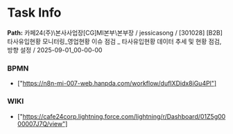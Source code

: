 # Task Info

**Path:** 카페24(주)\본사사업장\[CG]MI본부\본부장 / jessicasong / [301028] [B2B] 타사유입현황 모니터링_영업현황 이슈 점검 _ 타사유입현황 데이터 추세 및 현황 점검, 방향 설정 / 2025-09-01_00-00-00

### BPMN
- ["https://n8n-mi-007-web.hanpda.com/workflow/dufIXDidx8iGu4Pl"]

### WIKI
- ["https://cafe24corp.lightning.force.com/lightning/r/Dashboard/01Z5g0000007J7Q/view"]

